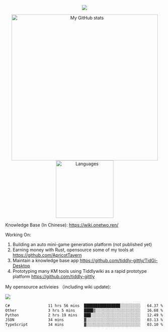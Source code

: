 <a href="https://github.com/linonetwo">
    <p align="center">
        <img src="https://github-profile-trophy.vercel.app/?username=linonetwo&column=7&theme=onedark"/>
    </p>
</a>
<a align="center" href="https://github.com/linonetwo">
  <p align="center">
    <img src="https://github-readme-stats.vercel.app/api?username=linonetwo&show_icons=true&count_private=true" alt="My GitHub stats" width="465"/>
    <img src="https://github-readme-stats.vercel.app/api/top-langs/?username=linonetwo&layout=compact&langs_count=10" alt="Languages" height="183">
  </p>
</a>

Knowledge Base (In Chinese): https://wiki.onetwo.ren/

Working On: 

1. Building an auto mini-game generation platform (not published yet)
1. Earning money with Rust, opensource some of my tools at https://github.com/ApricotTavern
1. Maintain a knowledge base app https://github.com/tiddly-gittly/TidGi-Desktop
1. Prototyping many KM tools using Tiddlywiki as a rapid prototype platform https://github.com/tiddly-gittly

My opensource activieies （including wiki update):

![](https://visitor-badge.glitch.me/badge?page_id=linonetwo.linonetwo)

<!--START_SECTION:waka-->

```txt
C#                 11 hrs 56 mins  ████████████████░░░░░░░░░   64.37 %
Other              3 hrs 5 mins    ████▒░░░░░░░░░░░░░░░░░░░░   16.68 %
Python             2 hrs 19 mins   ███░░░░░░░░░░░░░░░░░░░░░░   12.49 %
JSON               34 mins         ▓░░░░░░░░░░░░░░░░░░░░░░░░   03.13 %
TypeScript         34 mins         ▓░░░░░░░░░░░░░░░░░░░░░░░░   03.10 %
```

<!--END_SECTION:waka-->
